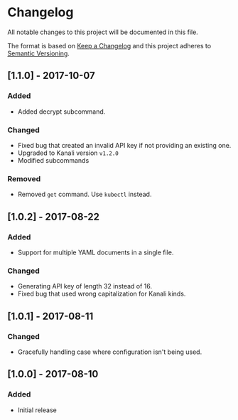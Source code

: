# Changelog
All notable changes to this project will be documented in this file.

The format is based on [Keep a Changelog](http://keepachangelog.com/en/1.0.0/)
and this project adheres to [Semantic Versioning](http://semver.org/spec/v2.0.0.html).

## [1.1.0] - 2017-10-07
### Added
- Added decrypt subcommand.
### Changed
- Fixed bug that created an invalid API key if not providing an existing one.
- Upgraded to Kanali version `v1.2.0`
- Modified subcommands
### Removed
- Removed `get` command. Use `kubectl` instead.

## [1.0.2] - 2017-08-22
### Added
- Support for multiple YAML documents in a single file.
### Changed
- Generating API key of length 32 instead of 16.
- Fixed bug that used wrong capitalization for Kanali kinds.

## [1.0.1] - 2017-08-11
### Changed
- Gracefully handling case where configuration isn't being used.

## [1.0.0] - 2017-08-10
### Added
- Initial release